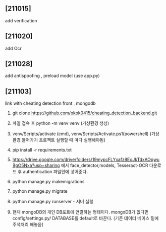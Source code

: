 ## [211015]
add verification

## [211020] 
add Ocr

## [211028]
add antispoofing , preload model (use app.py)

## [211103]
link with cheating detection front , mongodb


1. git clone https://github.com/okok0415/cheating_detection_backend.git

2. 파일 접속 후 python -m venv venv (가상환경 생성)

3. venv/Scripts/activate (cmd), venv/Scripts/Activate.ps1(powershell) (가상환경 들어가기 프로젝트 실행할 때 마다 실행해야됨)

4. pip install -r requirements.txt

5. https://drive.google.com/drive/folders/19mypcFLYxafz8EoJkTdxAOqwuBgO5Nxa?usp=sharing 에서 face_detector,models, Tesseract-OCR 다운로드 후 authentication 파일안에 넣어준다.

6. python manage.py makemigrations

7. python manage.py migrate 

8. python manage.py runserver - 서버 실행

9. 현재 mongoDB의 개인 DB포트에 연결하는 형태이다. mongoDB가 없다면 config/settings.py/ DATABASE를 default로 바꾼다. (기존 데이터 베이스 밑에 주석처리 해놓음)
